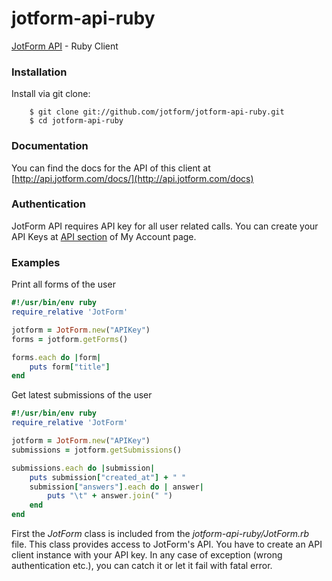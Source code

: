 jotform-api-ruby 
===============
[JotForm API](http://api.jotform.com/docs/) - Ruby Client


### Installation

Install via git clone:

        $ git clone git://github.com/jotform/jotform-api-ruby.git
        $ cd jotform-api-ruby

### Documentation

You can find the docs for the API of this client at [http://api.jotform.com/docs/](http://api.jotform.com/docs)

### Authentication

JotForm API requires API key for all user related calls. You can create your API Keys at  [API section](http://www.jotform.com/myaccount/api) of My Account page.

### Examples

Print all forms of the user
    
```ruby
#!/usr/bin/env ruby
require_relative 'JotForm'

jotform = JotForm.new("APIKey")
forms = jotform.getForms()

forms.each do |form|
    puts form["title"]
end
```    

Get latest submissions of the user
    
```ruby
#!/usr/bin/env ruby
require_relative 'JotForm'

jotform = JotForm.new("APIKey")
submissions = jotform.getSubmissions()

submissions.each do |submission|
    puts submission["created_at"] + " " 
    submission["answers"].each do | answer|
        puts "\t" + answer.join(" ")
    end
end
```    

    
First the _JotForm_ class is included from the _jotform-api-ruby/JotForm.rb_ file. This class provides access to JotForm's API. You have to create an API client instance with your API key. 
In any case of exception (wrong authentication etc.), you can catch it or let it fail with fatal error.
